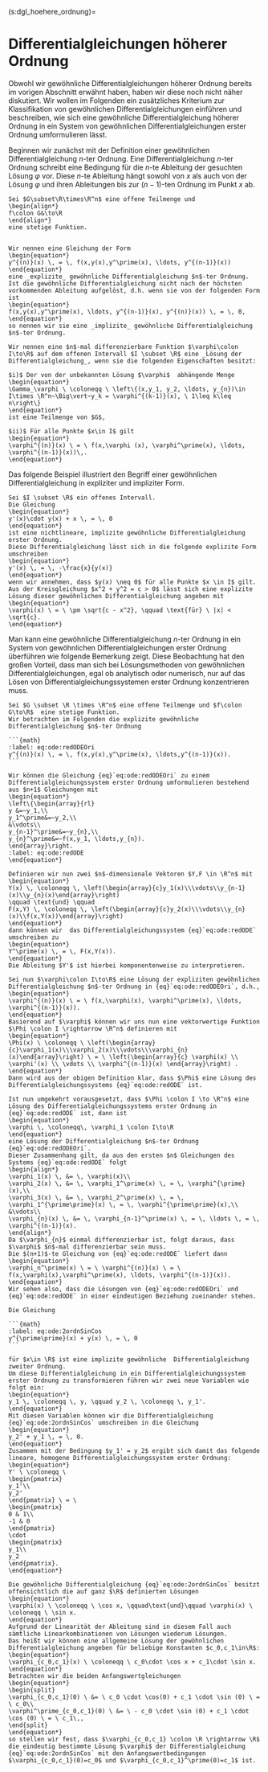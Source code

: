 
(s:dgl_hoehere_ordnung)=
# Differentialgleichungen höherer Ordnung

Obwohl wir gewöhnliche Differentialgleichungen höherer Ordnung bereits im vorigen Abschnitt erwähnt haben, haben wir diese noch nicht näher diskutiert. Wir wollen im Folgenden ein zusätzliches Kriterium zur Klassifikation von gewöhnlichen Differentialgleichungen einführen und beschreiben, wie sich eine gewöhnliche Differentialgleichung höherer Ordnung in ein System von gewöhnlichen Differentialgleichungen erster Ordnung umformulieren lässt.

Beginnen wir zunächst mit der Definition einer gewöhnlichen Differentialgleichung $n$-ter Ordnung.
Eine Differentialgleichung $n$-ter Ordnung schreibt eine Bedingung für die $n$-te Ableitung der gesuchten Lösung $\varphi$ vor.
Diese $n$-te Ableitung hängt sowohl von $x$ als auch von der Lösung $\varphi$ und ihren Ableitungen bis zur $(n-1)$-ten Ordnung im Punkt $x$ ab.

````{prf:definition} Differentialgleichung $n$-ter Ordnung
Sei $G\subset\R\times\R^n$ eine offene Teilmenge und
\begin{align*}
f\colon G&\to\R
\end{align*}
eine stetige Funktion.


Wir nennen eine Gleichung der Form
\begin{equation*}
y^{(n)}(x) \, = \, f(x,y(x),y^\prime(x), \ldots, y^{(n-1)}(x))
\end{equation*}
eine _explizite_ gewöhnliche Differentialgleichung $n$-ter Ordnung. Ist die gewöhnliche Differentialgleichung nicht nach der höchsten vorkommenden Ableitung aufgelöst, d.h. wenn sie von der folgenden Form ist
\begin{equation*}
f(x,y(x),y^\prime(x), \ldots, y^{(n-1)}(x), y^{(n)}(x)) \, = \, 0,
\end{equation*}
so nennen wir sie eine _implizite_ gewöhnliche Differentialgleichung $n$-ter Ordnung.

Wir nennen eine $n$-mal differenzierbare Funktion $\varphi\colon I\to\R$ auf dem offenen Intervall $I \subset \R$ eine _Lösung der Differentialgleichung_, wenn sie die folgenden Eigenschaften besitzt:

$i)$ Der von der unbekannten Lösung $\varphi$  abhängende Menge
\begin{equation*}
\Gamma_\varphi \ \coloneqq \ \left\{(x,y_1, y_2, \ldots, y_{n})\in I\times \R^n~\Big\vert~y_k = \varphi^{(k-1)}(x), \ 1\leq k\leq n\right\}
\end{equation*}
ist eine Teilmenge von $G$,

$ii)$ Für alle Punkte $x\in I$ gilt
\begin{equation*}
\varphi^{(n)}(x) \ = \ f(x,\varphi (x), \varphi^\prime(x), \ldots, \varphi^{(n-1)}(x))\,.
\end{equation*}
````

Das folgende Beispiel illustriert den Begriff einer gewöhnlichen Differentialgleichung in expliziter und impliziter Form.

````{prf:example}
Sei $I \subset \R$ ein offenes Intervall.
Die Gleichung
\begin{equation*}
y'(x)\cdot y(x) + x \, = \, 0
\end{equation*}
ist eine nichtlineare, implizite gewöhnliche Differentialgleichung erster Ordnung.
Diese Differentialgleichung lässt sich in die folgende explizite Form umschreiben
\begin{equation*}
y'(x) \, = \, -\frac{x}{y(x)}
\end{equation*}
wenn wir annehmen, dass $y(x) \neq 0$ für alle Punkte $x \in I$ gilt.
Aus der Kreisgleichung $x^2 + y^2 = c > 0$ lässt sich eine explizite Lösung dieser gewöhnlichen Differentialgleichung angeben mit
\begin{equation*}
\varphi(x) \ = \ \pm \sqrt{c - x^2}, \qquad \text{für} \ |x| < \sqrt{c}.
\end{equation*}
````

Man kann eine gewöhnliche Differentialgleichung $n$-ter Ordnung in ein System von gewöhnlichen Differentialgleichungen erster Ordnung überführen wie folgende Bemerkung zeigt.
Diese Beobachtung hat den großen Vorteil, dass man sich bei Lösungsmethoden von gewöhnlichen Differentialgleichungen, egal ob analytisch oder numerisch, nur auf das Lösen von Differentialgleichungssystemen erster Ordnung konzentrieren muss.

````{prf:remark}
Sei $G \subset \R \times \R^n$ eine offene Teilmenge und $f\colon G\to\R$  eine stetige Funktion.
Wir betrachten im Folgenden die explizite gewöhnliche Differentialgleichung $n$-ter Ordnung

```{math}
:label: eq:ode:redODEOri
y^{(n)}(x) \, = \, f(x,y(x),y^\prime(x), \ldots,y^{(n-1)}(x)).
```

Wir können die Gleichung {eq}`eq:ode:redODEOri` zu einem Differentialgleichungssystem erster Ordnung umformulieren bestehend aus $n+1$ Gleichungen mit
\begin{equation*}
\left\{\begin{array}{rl}
y &=~y_1,\\
y_1^\prime&=~y_2,\\
&\vdots\\
y_{n-1}^\prime&=~y_{n},\\
y_{n}^\prime&=~f(x,y_1, \ldots,y_{n}).
\end{array}\right.
:label: eq:ode:redODE
\end{equation*}

Definieren wir nun zwei $n$-dimensionale Vektoren $Y,F \in \R^n$ mit
\begin{equation*}
Y(x) \, \coloneqq \, \left(\begin{array}{c}y_1(x)\\\vdots\\y_{n-1}(x)\\y_{n}(x)\end{array}\right)
\qquad \text{und} \qquad 
F(x,Y) \, \coloneqq \, \left(\begin{array}{c}y_2(x)\\\vdots\\y_{n}(x)\\f(x,Y(x))\end{array}\right)
\end{equation*}
dann können wir  das Differentialgleichungssystem {eq}`eq:ode:redODE` umschreiben zu
\begin{equation*}
Y^\prime(x) \, = \, F(x,Y(x)).
\end{equation*}
Die Ableitung $Y'$ ist hierbei komponentenweise zu interpretieren.

Sei nun $\varphi\colon I\to\R$ eine Lösung der expliziten gewöhnlichen Differentialgleichung $n$-ter Ordnung in {eq}`eq:ode:redODEOri`, d.h.,
\begin{equation*}
\varphi^{(n)}(x) \ = \ f(x,\varphi(x), \varphi^\prime(x), \ldots, \varphi^{(n-1)}(x)).
\end{equation*}
Basierend auf $\varphi$ können wir uns nun eine vektorwertige Funktion $\Phi \colon I \rightarrow \R^n$ definieren mit
\begin{equation*}
\Phi(x) \ \coloneqq \ \left(\begin{array}{c}\varphi_1(x)\\\varphi_2(x)\\\vdots\\\varphi_{n}(x)\end{array}\right) \ = \ \left(\begin{array}{c} \varphi(x) \\ \varphi'(x) \\ \vdots \\ \varphi^{(n-1)}(x) \end{array}\right) .
\end{equation*}
Dann wird aus der obigen Definition klar, dass $\Phi$ eine Lösung des Differentialgleichungssystems {eq}`eq:ode:redODE` ist.

Ist nun umgekehrt vorausgesetzt, dass $\Phi \colon I \to \R^n$ eine Lösung des Differentialgleichungssystems erster Ordnung in {eq}`eq:ode:redODE` ist, dann ist
\begin{equation*}
\varphi \, \coloneqq\, \varphi_1 \colon I\to\R
\end{equation*}
eine Lösung der Differentialgleichung $n$-ter Ordnung {eq}`eq:ode:redODEOri`.
Dieser Zusammenhang gilt, da aus den ersten $n$ Gleichungen des Systems {eq}`eq:ode:redODE` folgt
\begin{align*}
\varphi_1(x) \, &= \, \varphi(x)\\
\varphi_2(x) \, &= \, \varphi_1^\prime(x) \, = \, \varphi^{\prime}(x),\\
\varphi_3(x) \, &= \, \varphi_2^\prime(x) \, = \, \varphi_1^{\prime\prime}(x) \, = \, \varphi^{\prime\prime}(x),\\
&\vdots\\
\varphi_{n}(x) \, &= \, \varphi_{n-1}^\prime(x) \, = \, \ldots \, = \, \varphi^{(n-1)}(x).
\end{align*}
Da $\varphi_{n}$ einmal differenzierbar ist, folgt daraus, dass $\varphi$ $n$-mal differenzierbar sein muss.
Die $(n+1)$-te Gleichung von {eq}`eq:ode:redODE` liefert dann
\begin{equation*}
\varphi_n^\prime(x) \ = \ \varphi^{(n)}(x) \ = \ f(x,\varphi(x),\varphi^\prime(x), \ldots, \varphi^{(n-1)}(x)).
\end{equation*}
Wir sehen also, dass die Lösungen von {eq}`eq:ode:redODEOri` und {eq}`eq:ode:redODE` in einer eindeutigen Beziehung zueinander stehen.
````

````{prf:example}
Die Gleichung

```{math}
:label: eq:ode:2ordnSinCos
y^{\prime\prime}(x) + y(x) \, = \, 0
```

für $x\in \R$ ist eine implizite gewöhnliche  Differentialgleichung zweiter Ordnung.
Um diese Differentialgleichung in ein Differentialgleichungssystem erster Ordnung zu transformieren führen wir zwei neue Variablen wie folgt ein:
\begin{equation*}
y_1 \, \coloneqq \, y, \qquad y_2 \, \coloneqq \, y_1'.
\end{equation*}
Mit diesen Variablen können wir die Differentialgleichung {eq}`eq:ode:2ordnSinCos` umschreiben in die Gleichung
\begin{equation*}
y_2' + y_1 \, = \, 0.
\end{equation*}
Zusammen mit der Bedingung $y_1' = y_2$ ergibt sich damit das folgende lineare, homogene Differentialgleichungssystem erster Ordnung:
\begin{equation*}
Y' \ \coloneqq \
\begin{pmatrix}
y_1'\\ 
y_2'
\end{pmatrix} \ = \ 
\begin{pmatrix}
0 & 1\\
-1 & 0
\end{pmatrix}
\cdot
\begin{pmatrix}
y_1\\
y_2
\end{pmatrix}.
\end{equation*}

Die gewöhnliche Differentialgleichung {eq}`eq:ode:2ordnSinCos` besitzt offensichtlich die auf ganz $\R$ definierten Lösungen
\begin{equation*}
\varphi(x) \ \coloneqq \ \cos x, \qquad\text{und}\qquad \varphi(x) \ \coloneqq \ \sin x.
\end{equation*}
Aufgrund der Linearität der Ableitung sind in diesem Fall auch sämtliche Linearkombinationen von Lösungen wiederum Lösungen.
Das heißt wir können eine allgemeine Lösung der gewöhnlichen Differentialgleichung angeben für beliebige Konstanten $c_0,c_1\in\R$:
\begin{equation*}
\varphi_{c_0,c_1}(x) \ \coloneqq \ c_0\cdot \cos x + c_1\cdot \sin x.
\end{equation*}
Betrachten wir die beiden Anfangswertgleichungen
\begin{equation*}
\begin{split}
\varphi_{c_0,c_1}(0) \ &= \ c_0 \cdot \cos(0) + c_1 \cdot \sin (0) \ = \ c_0\\
\varphi^\prime_{c_0,c_1}(0) \ &= \ - c_0 \cdot \sin (0) + c_1 \cdot \cos (0) \ = \ c_1\,,
\end{split}
\end{equation*}
so stellen wir fest, dass $\varphi_{c_0,c_1} \colon \R \rightarrow \R$ die eindeutig bestimmte Lösung $\varphi$ der Differentialgleichung {eq}`eq:ode:2ordnSinCos` mit den Anfangswertbedingungen $\varphi_{c_0,c_1}(0)=c_0$ und $\varphi_{c_0,c_1}^\prime(0)=c_1$ ist.
````

